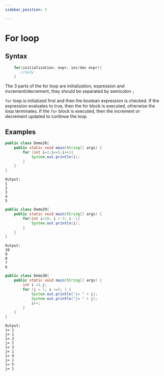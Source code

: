 ```yaml
---
sidebar_position: 5   

---
```


# For loop
## Syntax
```java
    for(initialization; expr; inc/dec expr){
       //body 
    }
```
The 3 parts of the for loop are initialization, expression and increment/decrement, they should
be separated by semicolon ``;``

``for`` loop is initialized first and then the boolean expression is checked. If the expression
evaluates to true, then the for block is executed, otherwise the loop terminates. If the ``for``
block is executed, then the increment or decrement updated to continue the loop

## Examples
```java
public class Demo28{
    public static void main(String[] args) {
        for (int i=1;i<=5;i++){
            System.out.println(i);
        }
    }
}
```
```
Output:
1
2
3
4
5
```

```java
public class Demo29{
    public static void main(String[] args) {
        for(int i=10; i > 5; i--){
            System.out.println(i);
        }
    }
}
```
```
Output:
10
9
8
7
6
```
```java
public class Demo30{
    public static void main(String[] args) {
        int i =1,j;
        for (j = 1; i <=5; ) {
            System.out.println("i= " + i);
            System.out.println("j= " + j);
            i++;
        }
    }
}
```
```
Output:
i= 1
j= 1
i= 2
j= 1
i= 3
j= 1
i= 4
j= 1
i= 5
j= 1
```
